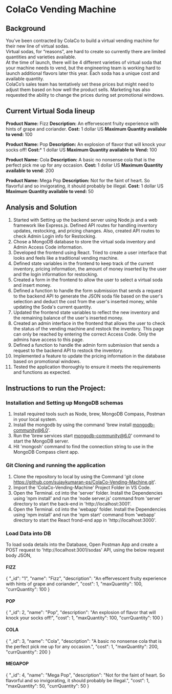 # ColaCo Vending Machine

## Background 
You’ve been contracted by ColaCo to build a virtual vending machine for their new line of virtual sodas.  
Virtual sodas, for “reasons”, are hard to create so currently there are limited quantities and varieties available.  
At the time of launch, there will be 4 different varieties of virtual soda that your machine needs to vend, but the engineering team is working hard to launch additional flavors later this year. Each soda has a unique cost and available quantity.  
ColaCo’s sales team has tentatively set these prices but might need to adjust them based on how well the product sells.  Marketing has also requested the ability to change the prices during set promotional windows.

## Current Virtual Soda lineup

**Product Name:** Fizz
**Description:** An effervescent fruity experience with hints of grape and coriander.
**Cost:** 1 dollar US
**Maximum Quantity available to vend:** 100

**Product Name:** Pop
**Description:** An explosion of flavor that will knock your socks off!
**Cost:*** 1 dollar US
**Maximum Quantity available to Vend:** 100

**Product Name:** Cola
**Description:** A basic no nonsense cola that is the perfect pick me up for any occasion.
**Cost:** 1 dollar US
**Maximum Quantity available to vend:** 200

**Product Name:** Mega Pop
**Description:** Not for the faint of heart.  So flavorful and so invigorating, it should probably be illegal.
**Cost:** 1 dollar US
**Maximum Quantity available to vend:** 50

## Analysis and Solution

1. Started with Setting up the backend server using Node.js and a web framework like Express.js. Defined API routes for handling inventory updates, restocking, and pricing changes. Also, created API routes to check Admin Login info for Restocking.
2. Chose a MongoDB database to store the virtual soda inventory and Admin Access Code information. 
3. Developed the frontend using React. Tried to create a user interface that looks and feels like a traditional vending machine.
4. Defined state variables in the frontend to keep track of the current inventory, pricing information, the amount of money inserted by the user and the login information for restocking.
5. Created a form in the frontend to allow the user to select a virtual soda and insert money.
6. Defined a function to handle the form submission that sends a request to the backend API to generate the JSON soda file based on the user's selection and deduct the cost from the user's inserted money, while updating the Soda's current quantity.
7. Updated the frontend state variables to reflect the new inventory and the remaining balance of the user's inserted money.
8. Created an admin interface in the frontend that allows the user to check the status of the vending machine and restock the inventory. This page can only be reached by entering the correct Access Code. Only the admins have access to this page.
9.  Defined a function to handle the admin form submission that sends a request to the backend API to restock the inventory.
10. Implemented a feature to update the pricing information in the database based on promotional windows.
11. Tested the application thoroughly to ensure it meets the requirements and functions as expected.

## Instructions to run the Project:

### Installation and Setting up MongoDB schemas

1. Install required tools such as Node, brew, MongoDB Compass, Postman in your local system.
2. Install the mongodb by using the command 'brew install mongodb-community@6.0'. 
3. Run the 'brew services start mongodb-community@6.0' command to start the MongoDB server.
4. Hit 'mongosh' command to find the connection string to use in the MongoDB Compass client app.

### Git Cloning and running the application

1. Clone the repository to local by using the Command 'git clone https://github.com/sujaykumaran-ps/ColaCo-Vending-Machine.git'.
2. Import the 'ColaCo-Vending-Machine' Project Folder in VS Code.
3. Open the Terminal. cd into the 'server' folder. Install the Dependencies using 'npm install' and run the 'node server.js' command from 'server' directory to start the back-end in 'http://localhost:3001'.
4. Open the Terminal. cd into the 'webapp' folder. Install the Dependencies using 'npm install' and run the 'npm start' command from 'webapp' directory to start the React frond-end app in 'http://localhost:3000'.

### Load Data into DB

To load soda details into the Database, Open Postman App and create a POST request to 'http://localhost:3001/sodas' API, using the below request body JSON,

#### FIZZ

{
    "_id": "1",
    "name": "Fizz",
    "description": "An effervescent fruity experience with hints of grape and coriander",
    "cost": 1,
    "maxQuantity": 100,
    "currQuantity": 100
}

#### POP

{
    "_id": 2,
    "name": "Pop",
    "description": "An explosion of flavor that will knock your socks off!",
    "cost": 1,
    "maxQuantity": 100,
    "currQuantity": 100
}

#### COLA

{
    "_id": 3,
    "name": "Cola",
    "description": "A basic no nonsense cola that is the perfect pick me up for any occasion.",
    "cost": 1,
    "maxQuantity": 200,
    "currQuantity": 200
}

#### MEGAPOP

{
    "_id": 4,
    "name": "Mega Pop",
    "description": "Not for the faint of heart. So flavorful and so invigorating, it should probably be illegal.",
    "cost": 1,
    "maxQuantity": 50,
    "currQuantity": 50
}

